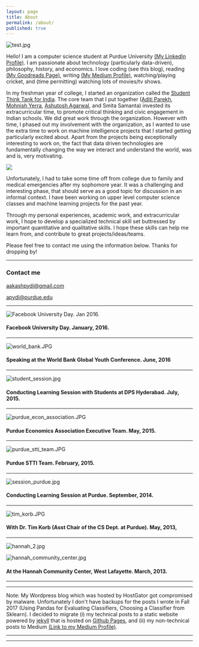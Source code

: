 ```yaml
---
layout: page
title: About
permalink: /about/
published: true
---
```


![test.jpg]({{site.baseurl}}/test.jpg)

Hello! I am a computer science student at Purdue University [(My LinkedIn Profile)](https://www.linkedin.com/in/aakash-pydi). I am passionate about technology (particularly data-driven), philosophy, history, and economics. I love coding (see this blog), reading [(My Goodreads Page)](https://www.goodreads.com/user/show/53458380-aakash-pydi), writing [(My Medium Profile)](https://medium.com/@aakashpydi), watching/playing cricket, and (time permitting) watching lots of movies/tv shows. 

In my freshman year of college, I started an organization called the [Student Think Tank for India](https://www.facebook.com/StudentThinkTankForIndia/). The core team that I put together ([Aditi Parekh](https://www.linkedin.com/in/aditi183/), [Mohnish Yerra](https://www.linkedin.com/in/mohnishyerra/), [Ashutosh Agarwal](https://www.linkedin.com/in/ashutosha56/), and Smita Samanta) invested its extracurricular time, to promote critical thinking and civic engagement in Indian schools. We did great work through the organization. However with time, I phased out my involvement with the organization, as I wanted to use the extra time to work on machine intelligence projects that I started getting particularly excited about. Apart from the projects being exceptionally interesting to work on, the fact that data driven technologies are fundamentally changing the way we interact and understand the world, was and is, very motivating. 

![]({{site.baseurl}}/images/shivon-zilis-Machine_Intelligence_Landscape_12-10-2014.jpg)

Unfortunately, I had to take some time off from college due to family and medical emergencies after my sophomore year. It was a challenging and interesting phase, that should serve as a good topic for discussion in an informal context. I have been working on upper level computer science classes and machine learning projects for the past year. 

Through my personal experiences, academic work, and extracurricular work, I hope to develop a specialized technical skill set buttressed by important quantitative and qualitative skills. I hope these skills can help me learn from, and contribute to great projects/ideas/teams.  

Please feel free to contact me using the information below. Thanks for dropping by!

---

### Contact me

[aakashpydi@gmail.com](mailto:aakashpydi@gmail.com)

[apydi@purdue.edu](mailto:apydi@purdue.edu)

---

![Facebook University Day. Jan 2016. ]({{site.baseurl}}/images/facebook_university_day.JPG)

#### Facebook University Day. January, 2016. 

---

![world_bank.JPG]({{site.baseurl}}/images/world_bank.JPG)

#### Speaking at the World Bank Global Youth Conference. June, 2016

---

![student_session.jpg]({{site.baseurl}}/images/student_session.jpg)

#### Conducting Learning Session with Students at DPS Hyderabad. July, 2015. 

---

![purdue_econ_association.JPG]({{site.baseurl}}/images/purdue_econ_association.JPG)

#### Purdue Economics Association Executive Team. May, 2015. 

---

![purdue_stti_team.JPG]({{site.baseurl}}/images/purdue_stti_team.JPG)

#### Purdue STTI Team. February, 2015. 

---

![session_purdue.jpg]({{site.baseurl}}/images/session_purdue.jpg)

#### Conducting Learning Session at Purdue. September, 2014. 

---

![tim_korb.JPG]({{site.baseurl}}/images/tim_korb.JPG)

#### With Dr. Tim Korb (Asst Chair of the CS Dept. at Purdue). May, 2013, 

---

![hannah_2.jpg]({{site.baseurl}}/images/hannah_2.jpg)

![hannah_community_center.jpg]({{site.baseurl}}/images/hannah_community_center.jpg)

#### At the Hannah Community Center, West Lafayette. March, 2013.

---

---

Note: My Wordpress blog which was hosted by HostGator got compromised by malware. Unfortunately I don't have backups for the posts I wrote in Fall 2017 (Using Pandas for Evaluating Classifiers, Choosing a Classifier from Sklearn). I decided to migrate (i) my technical posts to a static website powered by [jekyll](https://jekyllrb.com/) that is hosted on [Github Pages](https://pages.github.com/), and (ii) my non-technical posts to Medium [(Link to my Medium Profile)](https://medium.com/@aakashpydi).

---

---

